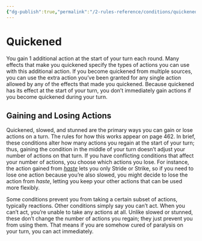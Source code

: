 ```yaml
---
{"dg-publish":true,"permalink":"/2-rules-reference/conditions/quickened/","noteIcon":""}
---
```


# Quickened

You gain 1 additional action at the start of your turn each round. Many effects that make you quickened specify the types of actions you can use with this additional action. If you become quickened from multiple sources, you can use the extra action you’ve been granted for any single action allowed by any of the effects that made you quickened. Because quickened has its effect at the start of your turn, you don’t immediately gain actions if you become quickened during your turn.

## Gaining and Losing Actions

Quickened, slowed, and stunned are the primary ways you can gain or lose actions on a turn. The rules for how this works appear on page 462. In brief, these conditions alter how many actions you regain at the start of your turn; thus, gaining the condition in the middle of your turn doesn’t adjust your number of actions on that turn. If you have conflicting conditions that affect your number of actions, you choose which actions you lose. For instance, the action gained from [_haste_](https://2e.aonprd.com/Spells.aspx?ID=147) lets you only Stride or Strike, so if you need to lose one action because you’re also slowed, you might decide to lose the action from _haste_, letting you keep your other actions that can be used more flexibly.  
  
Some conditions prevent you from taking a certain subset of actions, typically reactions. Other conditions simply say you can’t act. When you can’t act, you’re unable to take any actions at all. Unlike slowed or stunned, these don’t change the number of actions you regain; they just prevent you from using them. That means if you are somehow cured of paralysis on your turn, you can act immediately.